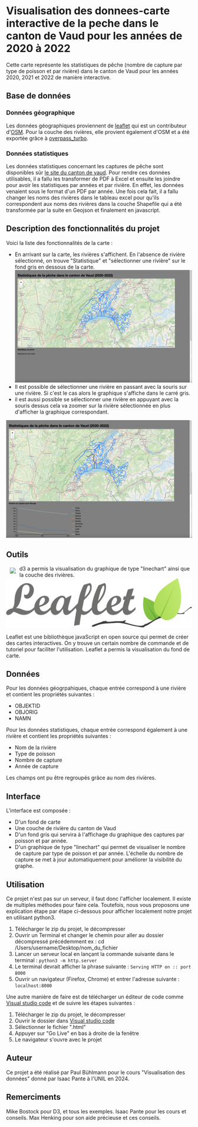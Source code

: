 # Visualisation des donnees-carte interactive de la peche dans le canton de Vaud pour les années de 2020 à 2022

Cette carte représente les statistiques de pêche (nombre de capture par type de poisson et par rivière) dans le canton de Vaud pour les années 2020, 2021 et 2022 de manière interactive. 

## Base de données
### Données géographique
Les données géographiques proviennent de [leaflet](https://leafletjs.com/) qui est un contributeur d'[OSM](https://www.openstreetmap.org/). Pour la couche des rivières, elle provient également d'OSM et a été exportée grâce à [overpass_turbo](https://overpass-turbo.eu/).
### Données statistiques
Les données statistiques concernant les captures de pêche sont disponibles sûr [le site du canton de vaud](https://www.vd.ch/environnement/biodiversite-et-paysage/peche-1#c2028692). Pour rendre ces données utilisables, il a fallu les transformer de PDF à Excel et ensuite les joindre pour avoir les statistiques par années et par rivière. En effet, les données venaient sous le format d'un PDF par année. Une fois cela fait, il a fallu changer les noms des rivières dans le tableau excel pour qu'ils correspondent aux noms des rivières dans la couche Shapefile qui a été transformée par la suite en Geojson et finalement en javascript.

## Description des fonctionnalités du projet

Voici la liste des fonctionnalités de la carte :
- En arrivant sur la carte, les rivières s'affichent. En l'absence de rivière sélectionné, on trouve "Statistique" et "sélectionner une rivière" sur le fond gris en dessous de la carte.
![](img/interface.png)
- Il est possible de sélectionner une rivière en passant avec la souris sur une rivière. Si c'est le cas alors le graphique s'affiche dans le carré gris.
- il est aussi possible se sélectionner une rivière en appuyant avec la souris dessus cela va zoomer sur la rivière sélectionnée en plus d'afficher la graphique correspondant.

![](img/exemple_utilisation.png)

## Outils

<a href="https://d3js.org"><img src="https://d3js.org/logo.svg" align="left" hspace="10" vspace="6"></a>

d3 a permis la visualisation du graphique de type "linechart" ainsi que la couche des rivières.
![](img/leaflet.svg)

Leaflet est une bibliothèque javaScript en open source qui permet de créer des cartes interactives. On y trouve un certain nombre de commande et de tutoriel pour faciliter l'utilisation. Leaflet a permis la visualisation du fond de carte.


## Données

Pour les données géogrpahiques, chaque entrée correspond à une rivière et contient les propriétés suivantes :
- OBJEKTID
- OBJORIG
- NAMN

Pour les données statistiques, chaque entrée correspond également à une rivière et contient les propriétés suivantes :
- Nom de la rivière
- Type de poisson
- Nombre de capture
- Année de capture

Les champs ont pu être regroupés grâce au nom des rivières.

## Interface

L'interface est composée : 
- D'un fond de carte
- Une couche de rivière du canton de Vaud
- D'un fond gris qui servira à l'affichage du graphique des captures par poisson et par année.
- D'un graphique de type "linechart" qui permet de visualiser le nombre de capture par type de poisson et par année. L'échelle du nombre de capture se met à jour automatiquement pour améliorer la visibilité du graphe. 

## Utilisation

Ce projet n'est pas sur un serveur, il faut donc l'afficher localement. Il existe de multiples méthodes pour faire cela. Toutefois, nous vous proposons une explication étape par étape ci-dessous pour afficher localement notre projet en utilisant python3.
1. Télécharger le zip du projet, le décompresser
2. Ouvrir un Terminal et changer le chemin pour aller au dossier décompressé précédemment
ex : cd /Users/username/Desktop/nom_du_fichier
3. Lancer un serveur local en lançant la commande suivante dans le terminal : `python3 -m http.server`
4. Le terminal devrait afficher la phrase suivante : `Serving HTTP on :: port 8000`
5. Ouvrir un navigateur (Firefox, Chrome) et entrer l'adresse suivante : `localhost:8000`

Une autre manière de faire est de télécharger un éditeur de code comme [Visual studio code](https://code.visualstudio.com/) et de suivre les étapes suivantes :
1. Télécharger le zip du projet, le décompresser
2. Ouvrir le dossier dans [Visual studio code](https://code.visualstudio.com/)
3. Sélectionner le fichier ".html"
4. Appuyer sur "Go Live" en bas à droite de la fenêtre
5. Le navigateur s'ouvre avec le projet 
   

## Auteur

Ce projet a été réalisé par Paul Bühlmann pour le cours "Visualisation des données" donné par Isaac Pante à l'UNIL en 2024.

## Remerciments

Mike Bostock pour D3, et tous les exemples.
Isaac Pante pour les cours et conseils.
Max Henking pour son aide précieuse et ces conseils.
